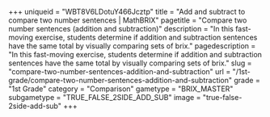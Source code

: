 +++
uniqueid = "WBT8V6LDotuY466Jcztp"
title = "Add and subtract to compare two number sentences | MathBRIX"
pagetitle = "Compare two number sentences (addition and subtraction)"
description = "In this fast-moving exercise, students determine if addition and subtraction sentences have the same total by visually comparing sets of brix."
pagedescription = "In this fast-moving exercise, students determine if addition and subtraction sentences have the same total by visually comparing sets of brix."
slug = "compare-two-number-sentences-addition-and-subtraction"
url = "/1st-grade/compare-two-number-sentences-addition-and-subtraction"
grade = "1st Grade"
category = "Comparison"
gametype = "BRIX_MASTER"
subgametype = "TRUE_FALSE_2SIDE_ADD_SUB"
image = "true-false-2side-add-sub"
+++